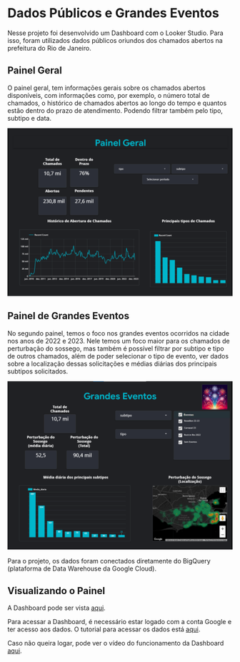 # Dados Públicos e Grandes Eventos

Nesse projeto foi desenvolvido um Dashboard com o Looker Studio. Para isso, foram utilizados dados públicos oriundos dos chamados abertos na prefeitura do Rio de Janeiro.

## Painel Geral

O painel geral, tem informações gerais sobre os chamados abertos disponíveis, com informações como, por exemplo, o número total de chamados, o histórico de chamados abertos ao longo do tempo e quantos estão dentro do prazo de atendimento. Podendo filtrar também pelo tipo, subtipo e data.

<img src="/imagens/Painel.png">

## Painel de Grandes Eventos
No segundo painel, temos o foco nos grandes eventos ocorridos na cidade nos anos de 2022 e 2023. Nele temos um foco maior para os chamados de perturbação do sossego, mas também é possível filtrar por subtipo e tipo de outros chamados, além de poder selecionar o tipo de evento, ver dados sobre a localização dessas solicitações e médias diárias dos principais subtipos solicitados.

<img src="/imagens/Eventos.png">

Para o projeto, os dados foram conectados diretamente do BigQuery (plataforma de Data Warehouse da Google Cloud).

## Visualizando o Painel
A Dashboard pode ser vista [aqui](https://lookerstudio.google.com/s/uDBfSS4JgSI).

Para acessar a Dashboard, é necessário estar logado com a conta Google e ter acesso aos dados. O tutorial para acessar os dados está [aqui](https://docs.dados.rio/tutoriais/como-acessar-dados/#como-criar-uma-conta-na-gcp).

Caso não queira logar, pode ver o vídeo do funcionamento da Dashboard [aqui](<link-do-seu-video>).
